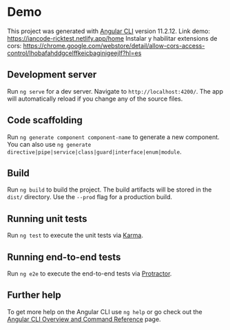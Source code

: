 # Demo

This project was generated with [Angular CLI](https://github.com/angular/angular-cli) version 11.2.12.
Link demo: https://iancode-ricktest.netlify.app/home
Instalar y habilitar extensions de cors: https://chrome.google.com/webstore/detail/allow-cors-access-control/lhobafahddgcelffkeicbaginigeejlf?hl=es

## Development server

Run `ng serve` for a dev server. Navigate to `http://localhost:4200/`. The app will automatically reload if you change any of the source files.

## Code scaffolding

Run `ng generate component component-name` to generate a new component. You can also use `ng generate directive|pipe|service|class|guard|interface|enum|module`.

## Build

Run `ng build` to build the project. The build artifacts will be stored in the `dist/` directory. Use the `--prod` flag for a production build.

## Running unit tests

Run `ng test` to execute the unit tests via [Karma](https://karma-runner.github.io).

## Running end-to-end tests

Run `ng e2e` to execute the end-to-end tests via [Protractor](http://www.protractortest.org/).

## Further help

To get more help on the Angular CLI use `ng help` or go check out the [Angular CLI Overview and Command Reference](https://angular.io/cli) page.

